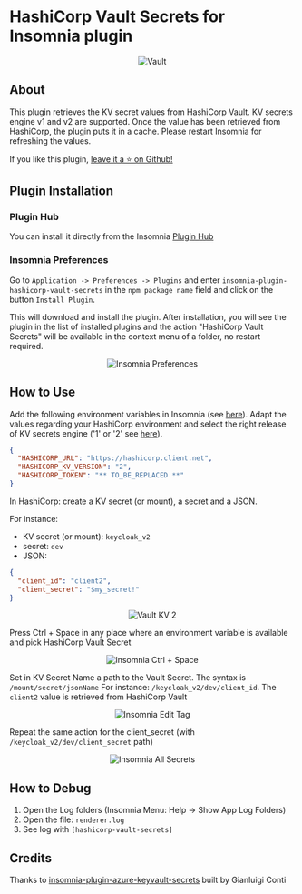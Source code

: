 # HashiCorp Vault Secrets for Insomnia plugin

<div align="center">
  <img src="https://github.com/jeromeguillaume/insomnia-plugin-hashicorp-vault-secrets/raw/refs/heads/main/assets/Vault_PrimaryLogo_Black.png" alt="Vault"/>
</div>

## About
This plugin retrieves the KV secret values from HashiCorp Vault. KV secrets engine v1 and v2 are supported. Once the value has been retrieved from HashiCorp, the plugin puts it in a cache. Please restart Insomnia for refreshing the values.

If you like this plugin, [leave it a ⭐ on Github!](https://github.com/jeromeguillaume/insomnia-plugin-hashicorp-vault-secrets)

## Plugin Installation

### Plugin Hub
You can install it directly from the Insomnia [Plugin Hub](https://insomnia.rest/plugins/insomnia-plugin-hashicorp-vault-secrets)

### Insomnia Preferences
Go to `Application -> Preferences -> Plugins` and enter `insomnia-plugin-hashicorp-vault-secrets` in the `npm package name` field and click on the button `Install Plugin`.

This will download and install the plugin. After installation, you will see the plugin in the list of installed plugins
and the action "HashiCorp Vault Secrets" will be available in the context menu of a folder, no restart required.

<div align="center">
  <img src="https://github.com/jeromeguillaume/insomnia-plugin-hashicorp-vault-secrets/raw/refs/heads/main/assets/Insomnia-prefrences.png" alt="Insomnia Preferences"/>
</div>


## How to Use
Add the following environment variables in Insomnia (see [here](https://docs.insomnia.rest/insomnia/environment-variables#environment-basics)). Adapt the values regarding your HashiCorp environment and select the right release of KV secrets engine ('1' or '2' see [here](https://developer.hashicorp.com/vault/docs/secrets/kv)).
```json
{
  "HASHICORP_URL": "https://hashicorp.client.net",
  "HASHICORP_KV_VERSION": "2",
  "HASHICORP_TOKEN": "** TO_BE_REPLACED **"
}
```
In HashiCorp: create a KV secret (or mount), a secret and a JSON.

For instance: 
- KV secret (or mount): `keycloak_v2`
- secret: `dev`
- JSON:
```json
{
  "client_id": "client2",
  "client_secret": "$my_secret!"
}
```
<div align="center">
  <img src="https://github.com/jeromeguillaume/insomnia-plugin-hashicorp-vault-secrets/raw/refs/heads/main/assets/Vault_KV2.png" alt="Vault KV 2"/>
</div>


Press Ctrl + Space in any place where an environment variable is available and pick HashiCorp Vault Secret
<div align="center">
  <img src="https://github.com/jeromeguillaume/insomnia-plugin-hashicorp-vault-secrets/raw/refs/heads/main/assets/Insomnia_ctrl_space.png" alt="Insomnia Ctrl + Space"/>
</div>


Set in KV Secret Name a path to the Vault Secret. The syntax is `/mount/secret/jsonName`
For instance: `/keycloak_v2/dev/client_id`. The `client2` value is retrieved from HashiCorp Vault
<div align="center">
  <img src="https://github.com/jeromeguillaume/insomnia-plugin-hashicorp-vault-secrets/raw/refs/heads/main/assets/Insomnia_Edit_Tag.png" alt="Insomnia Edit Tag"/>
</div>

Repeat the same action for the client_secret (with `/keycloak_v2/dev/client_secret` path)
<div align="center">
  <img src="https://github.com/jeromeguillaume/insomnia-plugin-hashicorp-vault-secrets/raw/refs/heads/main/assets/Insomnia_with_all_secrets.png" alt="Insomnia All Secrets"/>
</div>


## How to Debug
1) Open the Log folders (Insomnia Menu: Help -> Show App Log Folders)
2) Open the file: `renderer.log`
3) See log with `[hashicorp-vault-secrets]`

## Credits
Thanks to [insomnia-plugin-azure-keyvault-secrets](https://insomnia.rest/plugins/insomnia-plugin-azure-keyvault-secrets) built by Gianluigi Conti